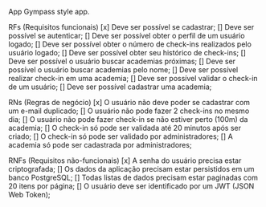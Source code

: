 App
Gympass style app.

RFs (Requisitos funcionais)
  [x] Deve ser possível se cadastrar;
  [] Deve ser possível se autenticar;
  [] Deve ser possível obter o perfil de um usuário logado;
  [] Deve ser possível obter o número de check-ins realizados pelo usuário logado;
  [] Deve ser possível obter seu histórico de check-ins;
  [] Deve ser possível o usuário buscar academias próximas;
  [] Deve ser possível o usuário buscar academias pelo nome;
  [] Deve ser possível realizar check-in em uma academia;
  [] Deve ser possível validar o check-in de um usuário;
  [] Deve ser possível cadastrar uma academia;

RNs (Regras de negócio)
  [x] O usuário não deve poder se cadastrar com um e-mail duplicado;
  [] O usuário não pode fazer 2 check-ins no mesmo dia;
  [] O usuário não pode fazer check-in se não estiver perto (100m) da academia;
  [] O check-in só pode ser validada até 20 minutos após ser criado;
  [] O check-in só pode ser validado por administradores;
  [] A academia só pode ser cadastrada por administradores;
  
RNFs (Requisitos não-funcionais)
  [x] A senha do usuário precisa estar criptografada;
  [] Os dados da aplicação precisam estar persistidos em um banco PostgreSQL;
  [] Todas listas de dados precisam estar paginadas com 20 itens por página;
  [] O usuário deve ser identificado por um JWT (JSON Web Token);